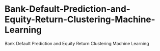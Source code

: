 # Bank-Default-Prediction-and-Equity-Return-Clustering-Machine-Learning
Bank Default Prediction and Equity Return Clustering Machine Learning
